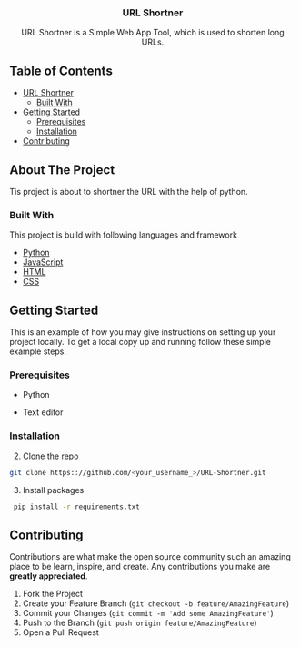 <h3 align="center">URL Shortner</h3>

  <p align="center">
    URL Shortner is a Simple Web App Tool, which is used to shorten long URLs.   
</p>



<!-- TABLE OF CONTENTS -->
## Table of Contents

* [URL Shortner](#about-the-project)
  * [Built With](#built-with)
* [Getting Started](#getting-started)
  * [Prerequisites](#prerequisites)
  * [Installation](#installation)
* [Contributing](#contributing)




<!-- ABOUT THE PROJECT -->
## About The Project

Tis project is about to shortner the URL with the help of python. 

### Built With
This project is build with following languages and framework
* [Python](https://docs.python.org/release/3.9.7/)
* [JavaScript](https://www.javascript.com/)
* [HTML](https://html.com)
* [CSS](https://developer.mozilla.org/en-US/docs/Web/CSS)



<!-- GETTING STARTED -->
## Getting Started

This is an example of how you may give instructions on setting up your project locally.
To get a local copy up and running follow these simple example steps.

### Prerequisites

* Python

*  Text editor

### Installation

2. Clone the repo
```sh
git clone https:://github.com/<your_username_>/URL-Shortner.git
```
3. Install packages
```sh
 pip install -r requirements.txt
```
<!-- CONTRIBUTING -->
## Contributing

Contributions are what make the open source community such an amazing place to be learn, inspire, and create. Any contributions you make are **greatly appreciated**.

1. Fork the Project
2. Create your Feature Branch (`git checkout -b feature/AmazingFeature`)
3. Commit your Changes (`git commit -m 'Add some AmazingFeature'`)
4. Push to the Branch (`git push origin feature/AmazingFeature`)
5. Open a Pull Request



